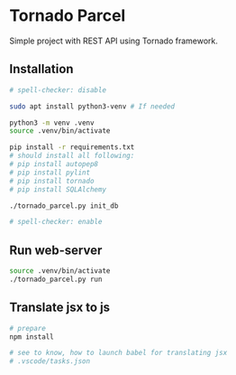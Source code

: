 # Tornado Parcel

Simple project with REST API using Tornado framework.

## Installation

```bash
# spell-checker: disable

sudo apt install python3-venv # If needed

python3 -m venv .venv
source .venv/bin/activate

pip install -r requirements.txt
# should install all following:
# pip install autopep8
# pip install pylint
# pip install tornado
# pip install SQLAlchemy

./tornado_parcel.py init_db

# spell-checker: enable
```

## Run web-server

```bash
source .venv/bin/activate
./tornado_parcel.py run
```

## Translate jsx to js

```bash
# prepare
npm install

# see to know, how to launch babel for translating jsx
# .vscode/tasks.json
```
